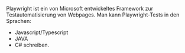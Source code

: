 Playwright ist ein von Microsoft entwickeltes Framework zur Testautomatisierung von Webpages. Man kann Playwright-Tests in den Sprachen:
- Javascript/Typescript
- JAVA
- C# schreiben.

